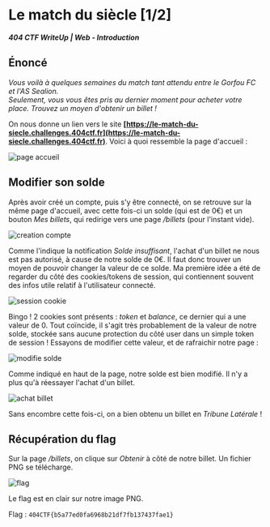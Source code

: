 # Le match du siècle [1/2]

***404 CTF WriteUp | Web - Introduction***

## Énoncé

*Vous voilà à quelques semaines du match tant attendu entre le Gorfou FC et l'AS Sealion.  
Seulement, vous vous êtes pris au dernier moment pour acheter votre place. Trouvez un moyen d'obtenir un billet !*

On nous donne un lien vers le site **[https://le-match-du-siecle.challenges.404ctf.fr](https://le-match-du-siecle.challenges.404ctf.fr)**. Voici à quoi ressemble la page d'accueil : 

![page accueil](home-page.png)

## Modifier son solde

Après avoir créé un compte, puis s'y être connecté, on se retrouve sur la même page d'accueil, avec cette fois-ci un solde (qui est de 0€) et un bouton *Mes billets*, qui redirige vers une page */billets* (pour l'instant vide).

![creation compte](creation-compte.png)

Comme l'indique la notification *Solde insuffisant*, l'achat d'un billet ne nous est pas autorisé, à cause de notre solde de 0€. Il faut donc trouver un moyen de pouvoir changer la valeur de ce solde. Ma première idée a été de regarder du côté des cookies/tokens de session, qui contiennent souvent des infos utile relatif à l'utilisateur connecté.

 ![session cookie](session-cookie.png)

Bingo ! 2 cookies sont présents : *token* et *balance*, ce dernier qui a une valeur de 0. Tout coïncide, il s'agit très probablement de la valeur de notre solde, stockée sans aucune protection du côté user dans un simple token de session ! Essayons de modifier cette valeur, et de rafraichir notre page : 

 ![modifie solde](modifie-solde.png)

Comme indiqué en haut de la page, notre solde est bien modifié. Il n'y a plus qu'à réessayer l'achat d'un billet.

![achat billet](achat-billet.png)

Sans encombre cette fois-ci, on a bien obtenu un billet en *Tribune Latérale* !
 
## Récupération du flag

Sur la page */billets*, on clique sur *Obtenir* à côté de notre billet. Un fichier PNG se télécharge.

![flag](flag.png)

Le flag est en clair sur notre image PNG.

Flag : `404CTF{b5a77ed0fa6968b21df7fb137437fae1}`


